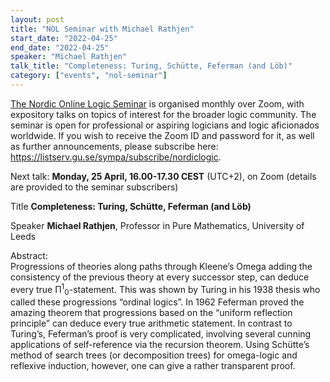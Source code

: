 ```yaml
---
layout: post
title: "NOL Seminar with Michael Rathjen"
start_date: "2022-04-25"
end_date: "2022-04-25"
speaker: "Michael Rathjen"
talk_title: "Completeness: Turing, Schütte, Feferman (and Löb)"
category: ["events", "nol-seminar"]
---
```

[The Nordic Online Logic Seminar](/the-NOL-seminar.html)
is organised monthly over Zoom, with expository talks on topics of interest for
the broader logic community. The seminar is open for professional or aspiring
logicians and logic aficionados worldwide. If you wish to receive the Zoom ID
and password for it, as well as further announcements, please subscribe here:
<https://listserv.gu.se/sympa/subscribe/nordiclogic>.

Next talk: **Monday, 25 April, 16.00-17.30 CEST** (UTC+2), on Zoom (details are
provided to the seminar subscribers)

Title **Completeness: Turing, Schütte, Feferman (and Löb)**

Speaker **Michael Rathjen**, Professor in Pure Mathematics, University of Leeds

Abstract:  
Progressions of theories along paths through Kleene’s Omega adding the
consistency of the previous theory at every successor step, can deduce every
true Π<sup>1</sup><sub>0</sub>-statement. This was shown by Turing in his 1938
thesis who called these progressions
“ordinal logics”. In 1962 Feferman proved the amazing theorem that progressions
based on the “uniform reflection principle” can deduce every true arithmetic
statement. In contrast to Turing’s, Feferman’s proof is very complicated,
involving several cunning applications of self-reference via the recursion
theorem. Using Schütte’s method of search trees (or decomposition trees) for
omega-logic and reflexive induction, however, one can give a rather transparent
proof.
